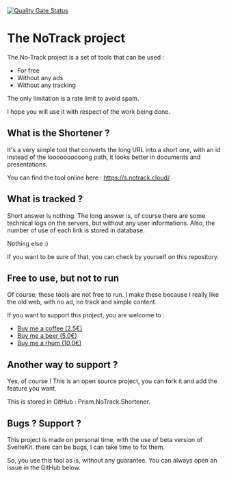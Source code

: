 [![Quality Gate Status](https://sonarcloud.io/api/project_badges/measure?project=prism-be_Prism.NoTrack.Shortener&metric=alert_status)](https://sonarcloud.io/summary/new_code?id=prism-be_Prism.NoTrack.Shortener)

# The NoTrack project
The No-Track project is a set of tools that can be used :
- For free
- Without any ads
- Without any tracking
  
The only limitation is a rate limit to avoid spam.

I hope you will use it with respect of the work being done.

## What is the Shortener ?
It's a very simple tool that converts the long URL into a short one, with an id instead of the loooooooooong path, it looks better in documents and presentations.

You can find the tool online here : https://s.notrack.cloud/

## What is tracked ?
Short answer is nothing. The long answer is, of course there are some technical logs on the servers, but without any user informations.
Also, the number of use of each link is stored in database.

Nothing else :)

If you want to be sure of that, you can check by yourself on this repository.

## Free to use, but not to run
Of course, these tools are not free to run. I make these because I really like the old web, with no ad, no track and simple content.

If you want to support this project, you are welcome to :

- [Buy me a coffee (2.5€)](https://buy.stripe.com/fZe29I2zJ1co9peaEE)
- [Buy me a beer (5.0€)](https://buy.stripe.com/fZebKi7U38EQ9peeUV)
- [Buy me a rhum (10.0€)](https://buy.stripe.com/14k7u23DNcV69pe28a)

## Another way to support ?
Yes, of course ! This is an open source project, you can fork it and add the feature you want.

This is stored in GitHub : Prism.NoTrack.Shortener.

## Bugs ? Support ?
This project is made on personal time, with the use of beta version of SvelteKit. there can be bugs, I can take time to fix them.

So, you use this tool as is, without any guarantee. You can always open an issue in the GitHub below.